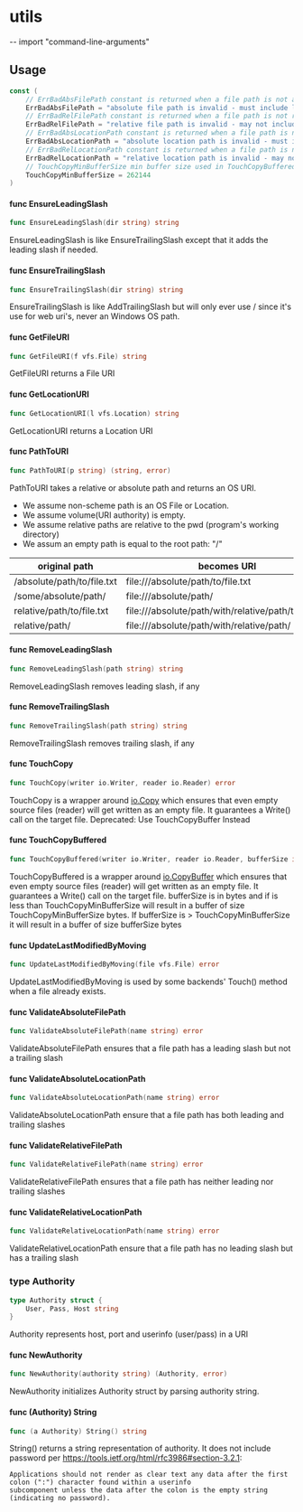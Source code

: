 # utils
--
    import "command-line-arguments"


## Usage

```go
const (
	// ErrBadAbsFilePath constant is returned when a file path is not absolute
	ErrBadAbsFilePath = "absolute file path is invalid - must include leading slash and may not include trailing slash"
	// ErrBadRelFilePath constant is returned when a file path is not relative
	ErrBadRelFilePath = "relative file path is invalid - may not include leading or trailing slashes"
	// ErrBadAbsLocationPath constant is returned when a file path is not absolute
	ErrBadAbsLocationPath = "absolute location path is invalid - must include leading and trailing slashes"
	// ErrBadRelLocationPath constant is returned when a file path is not relative
	ErrBadRelLocationPath = "relative location path is invalid - may not include leading slash but must include trailing slash"
	// TouchCopyMinBufferSize min buffer size used in TouchCopyBuffered in bytes
	TouchCopyMinBufferSize = 262144
)
```

#### func  EnsureLeadingSlash

```go
func EnsureLeadingSlash(dir string) string
```
EnsureLeadingSlash is like EnsureTrailingSlash except that it adds the leading
slash if needed.

#### func  EnsureTrailingSlash

```go
func EnsureTrailingSlash(dir string) string
```
EnsureTrailingSlash is like AddTrailingSlash but will only ever use / since it's
use for web uri's, never an Windows OS path.

#### func  GetFileURI

```go
func GetFileURI(f vfs.File) string
```
GetFileURI returns a File URI

#### func  GetLocationURI

```go
func GetLocationURI(l vfs.Location) string
```
GetLocationURI returns a Location URI

#### func  PathToURI

```go
func PathToURI(p string) (string, error)
```
PathToURI takes a relative or absolute path and returns an OS URI. 
* We assume
non-scheme path is an OS File or Location. 
* We assume volume(URI authority) is
empty. 
* We assume relative paths are relative to the pwd (program's working
directory)
* We assum an empty path is equal to the root path: "/"

| original path | becomes URI |
| --------------- | --------------- |
| /absolute/path/to/file.txt | file:///absolute/path/to/file.txt |
| /some/absolute/path/ | file:///absolute/path/ |
| relative/path/to/file.txt | file:///absolute/path/with/relative/path/to/file.txt |
| relative/path/ | file:///absolute/path/with/relative/path/ |

#### func  RemoveLeadingSlash

```go
func RemoveLeadingSlash(path string) string
```
RemoveLeadingSlash removes leading slash, if any

#### func  RemoveTrailingSlash

```go
func RemoveTrailingSlash(path string) string
```
RemoveTrailingSlash removes trailing slash, if any

#### func  TouchCopy

```go
func TouchCopy(writer io.Writer, reader io.Reader) error
```
TouchCopy is a wrapper around [io.Copy](https://godoc.org/io#Copy) which ensures that even empty source files
(reader) will get written as an empty file. It guarantees a Write() call on the
target file. Deprecated: Use TouchCopyBuffer Instead

#### func  TouchCopyBuffered

```go
func TouchCopyBuffered(writer io.Writer, reader io.Reader, bufferSize int) error
```
TouchCopyBuffered is a wrapper around [io.CopyBuffer](https://godoc.org/io#CopyBuffer) which ensures that even
empty source files (reader) will get written as an empty file. It guarantees a
Write() call on the target file. bufferSize is in bytes and if is less than
TouchCopyMinBufferSize will result in a buffer of size TouchCopyMinBufferSize
bytes. If bufferSize is > TouchCopyMinBufferSize it will result in a buffer of
size bufferSize bytes

#### func  UpdateLastModifiedByMoving

```go
func UpdateLastModifiedByMoving(file vfs.File) error
```
UpdateLastModifiedByMoving is used by some backends' Touch() method when a file
already exists.

#### func  ValidateAbsoluteFilePath

```go
func ValidateAbsoluteFilePath(name string) error
```
ValidateAbsoluteFilePath ensures that a file path has a leading slash but not a
trailing slash

#### func  ValidateAbsoluteLocationPath

```go
func ValidateAbsoluteLocationPath(name string) error
```
ValidateAbsoluteLocationPath ensure that a file path has both leading and
trailing slashes

#### func  ValidateRelativeFilePath

```go
func ValidateRelativeFilePath(name string) error
```
ValidateRelativeFilePath ensures that a file path has neither leading nor
trailing slashes

#### func  ValidateRelativeLocationPath

```go
func ValidateRelativeLocationPath(name string) error
```
ValidateRelativeLocationPath ensure that a file path has no leading slash but
has a trailing slash

### type Authority

```go
type Authority struct {
	User, Pass, Host string
}
```

Authority represents host, port and userinfo (user/pass) in a URI

#### func  NewAuthority

```go
func NewAuthority(authority string) (Authority, error)
```
NewAuthority initializes Authority struct by parsing authority string.

#### func (Authority) String

```go
func (a Authority) String() string
```
String() returns a string representation of authority. It does not include
password per https://tools.ietf.org/html/rfc3986#section-3.2.1:

    Applications should not render as clear text any data after the first colon (":") character found within a userinfo
    subcomponent unless the data after the colon is the empty string (indicating no password).
